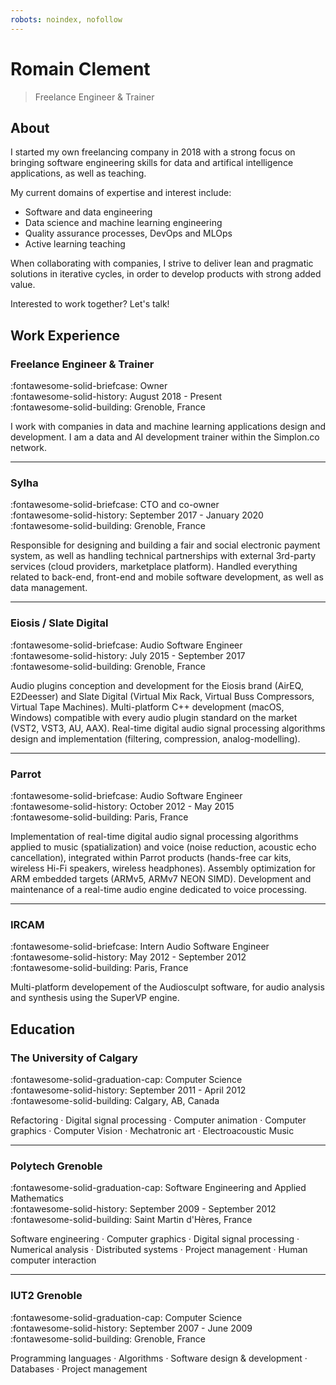 ```yaml
---
robots: noindex, nofollow
---
```


<!--
Idea:
- use YAML frontmatter metadata for sections
- use specific cv jinja2 template (might require css print media queries for good printing)
- add print link in template
- auto-generate PDF on CI? (might not be necessary)
- sample: https://www.arp242.net/cv/cv-martintournoij
 -->

# Romain Clement

> Freelance Engineer & Trainer

## About

I started my own freelancing company in 2018 with a strong focus on bringing software engineering skills for data and artifical intelligence applications, as well as teaching.

My current domains of expertise and interest include:

- Software and data engineering
- Data science and machine learning engineering
- Quality assurance processes, DevOps and MLOps
- Active learning teaching

When collaborating with companies, I strive to deliver lean and pragmatic solutions in iterative cycles, in order to develop products with strong added value.

Interested to work together? Let's talk!

## Work Experience

### Freelance Engineer & Trainer

:fontawesome-solid-briefcase: Owner <br>
:fontawesome-solid-history: August 2018 - Present <br>
:fontawesome-solid-building: Grenoble, France <br>

I work with companies in data and machine learning applications design and
development. I am a data and AI development trainer within the Simplon.co network.

---

### Sylha

:fontawesome-solid-briefcase: CTO and co-owner <br>
:fontawesome-solid-history: September 2017 - January 2020 <br>
:fontawesome-solid-building: Grenoble, France <br>

Responsible for designing and building a fair and social electronic payment system,
as well as handling technical partnerships with external 3rd-party services
(cloud providers, marketplace platform). Handled everything related to back-end,
front-end and mobile software development, as well as data management.

---

### Eiosis / Slate Digital

:fontawesome-solid-briefcase: Audio Software Engineer <br>
:fontawesome-solid-history: July 2015 - September 2017 <br>
:fontawesome-solid-building: Grenoble, France <br>

Audio plugins conception and development for the Eiosis brand (AirEQ, E2Deesser)
and Slate Digital (Virtual Mix Rack, Virtual Buss Compressors, Virtual Tape Machines).
Multi-platform C++ development (macOS, Windows) compatible with every audio plugin
standard on the market (VST2, VST3, AU, AAX). Real-time digital audio signal
processing algorithms design and implementation (filtering, compression, analog-modelling).

---

### Parrot

:fontawesome-solid-briefcase: Audio Software Engineer <br>
:fontawesome-solid-history: October 2012 - May 2015 <br>
:fontawesome-solid-building: Paris, France <br>

Implementation of real-time digital audio signal processing algorithms applied
to music (spatialization) and voice (noise reduction, acoustic echo cancellation),
integrated within Parrot products (hands-free car kits, wireless Hi-Fi speakers,
wireless headphones). Assembly optimization for ARM embedded targets (ARMv5, ARMv7 NEON SIMD).
Development and maintenance of a real-time audio engine dedicated to voice processing.

---

### IRCAM

:fontawesome-solid-briefcase: Intern Audio Software Engineer <br>
:fontawesome-solid-history: May 2012 - September 2012 <br>
:fontawesome-solid-building: Paris, France <br>

Multi-platform developement of the Audiosculpt software, for audio analysis and
synthesis using the SuperVP engine.

## Education

### The University of Calgary

:fontawesome-solid-graduation-cap: Computer Science <br>
:fontawesome-solid-history: September 2011 - April 2012 <br>
:fontawesome-solid-building: Calgary, AB, Canada <br>

Refactoring · Digital signal processing · Computer animation · Computer graphics
· Computer Vision · Mechatronic art · Electroacoustic Music

---

### Polytech Grenoble

:fontawesome-solid-graduation-cap: Software Engineering and Applied Mathematics <br>
:fontawesome-solid-history: September 2009 - September 2012 <br>
:fontawesome-solid-building: Saint Martin d'Hères, France <br>

Software engineering · Computer graphics · Digital signal processing
· Numerical analysis · Distributed systems · Project management
· Human computer interaction

---

### IUT2 Grenoble

:fontawesome-solid-graduation-cap: Computer Science <br>
:fontawesome-solid-history: September 2007 - June 2009 <br>
:fontawesome-solid-building: Grenoble, France <br>

Programming languages · Algorithms · Software design & development
· Databases · Project management
